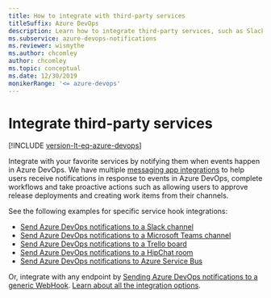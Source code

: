 ```yaml
---
title: How to integrate with third-party services
titleSuffix: Azure DevOps 
description: Learn how to integrate third-party services, such as Slack, Microsoft Teams, and others with Azure DevOps.
ms.subservice: azure-devops-notifications
ms.reviewer: wismythe
ms.author: chcomley
author: chcomley
ms.topic: conceptual
ms.date: 12/30/2019  
monikerRange: '<= azure-devops'
---
```


# Integrate third-party services

[!INCLUDE [version-lt-eq-azure-devops](../../includes/version-lt-eq-azure-devops.md)]

Integrate with your favorite services by notifying them when events happen in Azure DevOps. We have multiple [messaging app integrations](../../service-hooks/services/workplace-messaging-apps.md) to help users receive notifications in response to events in Azure DevOps, complete workflows and take proactive actions such as allowing users to approve release deployments and creating work items from their channels.

See the following examples for specific service hook integrations:

* [Send Azure DevOps notifications to a Slack channel](../../service-hooks/services/slack.md)
* [Send Azure DevOps notifications to a Microsoft Teams channel](../../service-hooks/services/teams.md)
* [Send Azure DevOps notifications to a Trello board](../../service-hooks/services/trello.md)
* [Send Azure DevOps notifications to a HipChat room](../../service-hooks/overview.md)
* [Send Azure DevOps notifications to Azure Service Bus](../../service-hooks/overview.md)

Or, integrate with any endpoint by [Sending Azure DevOps notifications to a generic WebHook](../../service-hooks/services/webhooks.md). [Learn about all the integration options](../../service-hooks/overview.md).
